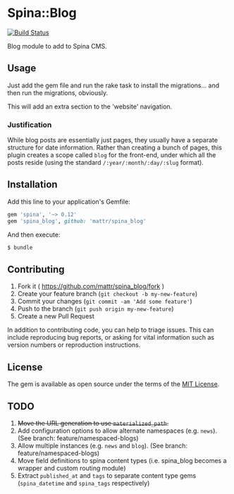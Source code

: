 # Spina::Blog
[![Build Status](https://travis-ci.org/mattr/spina_blog.svg?branch=master)](https://travis-ci.org/mattr/spina_blog)

Blog module to add to Spina CMS.

## Usage

Just add the gem file and run the rake task to install the migrations... and then run the migrations, obviously.

This will add an extra section to the 'website' navigation.

### Justification

While blog posts are essentially just pages, they usually have a separate structure for date information. Rather than creating a bunch of pages, this plugin creates a scope called `blog` for the front-end, under which all the posts reside (using the standard `/:year/:month/:day/:slug` format).

## Installation

Add this line to your application's Gemfile:
```ruby
gem 'spina', '~> 0.12'
gem 'spina_blog', github: 'mattr/spina_blog'
```

And then execute:
```bash
$ bundle
```

## Contributing
1. Fork it ( https://github.com/mattr/spina_blog/fork )
2. Create your feature branch (`git checkout -b my-new-feature`)
3. Commit your changes (`git commit -am 'Add some feature'`)
4. Push to the branch (`git push origin my-new-feature`)
5. Create a new Pull Request

In addition to contributing code, you can help to triage issues. This can include reproducing bug reports, or asking for vital information such as version numbers or reproduction instructions.

## License
The gem is available as open source under the terms of the [MIT License](http://opensource.org/licenses/MIT).


## TODO

1. <strike>Move the URL generation to use `materialized_path`.</strike>
2. Add configuration options to allow alternate namespaces (e.g. `news`). (See branch: feature/namespaced-blogs)
3. Allow multiple instances (e.g. `news` and `blog`). (See branch: feature/namespaced-blogs)
4. Move field definitions to spina content types (i.e. spina_blog becomes a wrapper and custom routing module)
5. Extract `published_at` and `tags` to separate content type gems (`spina_datetime` and `spina_tags` respectively)